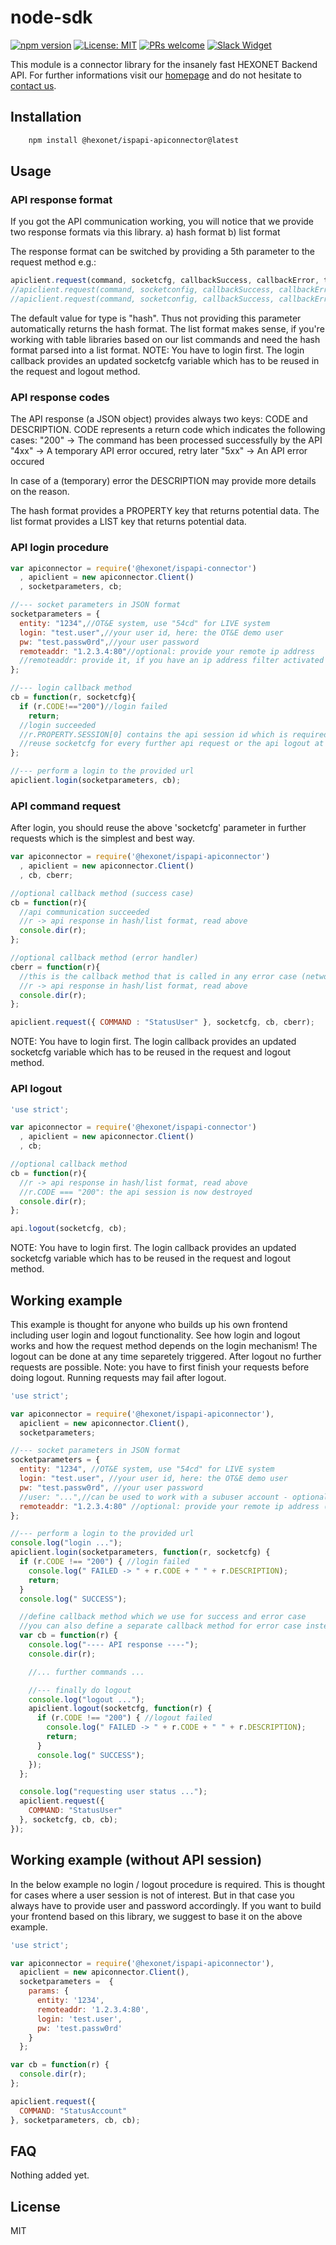 # node-sdk

[![npm version](https://img.shields.io/npm/v/@hexonet/ispapi-apiconnector.svg?style=flat)](https://www.npmjs.com/package/@hexonet/ispapi-apiconnector)
[![License: MIT](https://img.shields.io/badge/License-MIT-blue.svg)](https://opensource.org/licenses/MIT)
[![PRs welcome](https://img.shields.io/badge/PRs-welcome-brightgreen.svg)](https://github.com/hexonet/node-sdk/blob/master/CONTRIBUTING.md)
[![Slack Widget](https://camo.githubusercontent.com/984828c0b020357921853f59eaaa65aaee755542/68747470733a2f2f73332e65752d63656e7472616c2d312e616d617a6f6e6177732e636f6d2f6e6774756e612f6a6f696e2d75732d6f6e2d736c61636b2e706e67)](https://hexonet-sdk.slack.com/messages/CBFDZ6G3W)

This module is a connector library for the insanely fast HEXONET Backend API. For further informations visit our [homepage](https://www.hexonet.net) and do not hesitate to [contact us](https://www.hexonet.net/contact).

## Installation

```bash
    npm install @hexonet/ispapi-apiconnector@latest
```

## Usage

### API response format

If you got the API communication working, you will notice that we provide two response formats via this library.
a) hash format
b) list format

The response format can be switched by providing a 5th parameter to the request method e.g.:

```js
apiclient.request(command, socketcfg, callbackSuccess, callbackError, type);
//apiclient.request(command, socketconfig, callbackSuccess, callbackError, "hash");
//apiclient.request(command, socketconfig, callbackSuccess, callbackError, "list");
```

The default value for type is "hash". Thus not providing this parameter automatically returns the hash format.
The list format makes sense, if you're working with table libraries based on our list commands and need the hash format parsed into a list format.
NOTE: You have to login first. The login callback provides an updated socketcfg variable which has to be reused in the request and logout method.

### API response codes

The API response (a JSON object) provides always two keys: CODE and DESCRIPTION.
CODE represents a return code which indicates the following cases:
"200" -> The command has been processed successfully by the API
"4xx" -> A temporary API error occured, retry later
"5xx" -> An API error occured

In case of a (temporary) error the DESCRIPTION may provide more details on the reason.

The hash format provides a PROPERTY key that returns potential data.
The list format provides a LIST key that returns potential data.

### API login procedure

```js
var apiconnector = require('@hexonet/ispapi-connector')
  , apiclient = new apiconnector.Client()
  , socketparameters, cb;

//--- socket parameters in JSON format
socketparameters = {
  entity: "1234",//OT&E system, use "54cd" for LIVE system
  login: "test.user",//your user id, here: the OT&E demo user
  pw: "test.passw0rd",//your user password
  remoteaddr: "1.2.3.4:80"//optional: provide your remote ip address
  //remoteaddr: provide it, if you have an ip address filter activated in your account for security reasons
};

//--- login callback method
cb = function(r, socketcfg){
  if (r.CODE!=="200")//login failed
    return;
  //login succeeded
  //r.PROPERTY.SESSION[0] contains the api session id which is required for further api communication
  //reuse socketcfg for every further api request or the api logout at end (it contains already the above mentioned session id)
};

//--- perform a login to the provided url
apiclient.login(socketparameters, cb);
```

### API command request

After login, you should reuse the above 'socketcfg' parameter in further requests which is the simplest and best way.

```js
var apiconnector = require('@hexonet/ispapi-apiconnector')
  , apiclient = new apiconnector.Client()
  , cb, cberr;

//optional callback method (success case)
cb = function(r){
  //api communication succeeded
  //r -> api response in hash/list format, read above
  console.dir(r);
};

//optional callback method (error handler)
cberr = function(r){
  //this is the callback method that is called in any error case (network issue etc.)
  //r -> api response in hash/list format, read above
  console.dir(r);
};

apiclient.request({ COMMAND : "StatusUser" }, socketcfg, cb, cberr);
```

NOTE: You have to login first. The login callback provides an updated socketcfg variable which has to be reused in the request and logout method.

### API logout

```js
'use strict';

var apiconnector = require('@hexonet/ispapi-connector')
  , apiclient = new apiconnector.Client()
  , cb;

//optional callback method
cb = function(r){
  //r -> api response in hash/list format, read above
  //r.CODE === "200": the api session is now destroyed
  console.dir(r);
};

api.logout(socketcfg, cb);
```

NOTE: You have to login first. The login callback provides an updated socketcfg variable which has to be reused in the request and logout method.

## Working example

This example is thought for anyone who builds up his own frontend including user login and logout functionality.
See how login and logout works and how the request method depends on the login mechanism!
The logout can be done at any time separetely triggered. After logout no further requests are possible.
Note: you have to first finish your requests before doing logout. Running requests may fail after logout.

```js
'use strict';

var apiconnector = require('@hexonet/ispapi-apiconnector'),
  apiclient = new apiconnector.Client(),
  socketparameters;

//--- socket parameters in JSON format
socketparameters = {
  entity: "1234", //OT&E system, use "54cd" for LIVE system
  login: "test.user", //your user id, here: the OT&E demo user
  pw: "test.passw0rd", //your user password
  //user: "...",//can be used to work with a subuser account - optional
  remoteaddr: "1.2.3.4:80" //optional: provide your remote ip address (use for ip filter)
};

//--- perform a login to the provided url
console.log("login ...");
apiclient.login(socketparameters, function(r, socketcfg) {
  if (r.CODE !== "200") { //login failed
    console.log(" FAILED -> " + r.CODE + " " + r.DESCRIPTION);
    return;
  }
  console.log(" SUCCESS");

  //define callback method which we use for success and error case
  //you can also define a separate callback method for error case instead
  var cb = function(r) {
    console.log("---- API response ----");
    console.dir(r);

    //... further commands ...

    //--- finally do logout
    console.log("logout ...");
    apiclient.logout(socketcfg, function(r) {
      if (r.CODE !== "200") { //logout failed
        console.log(" FAILED -> " + r.CODE + " " + r.DESCRIPTION);
        return;
      }
      console.log(" SUCCESS");
    });
  };

  console.log("requesting user status ...");
  apiclient.request({
    COMMAND: "StatusUser"
  }, socketcfg, cb, cb);
});
```

## Working example (without API session)

In the below example no login / logout procedure is required.
This is thought for cases where a user session is not of interest.
But in that case you always have to provide user and password accordingly.
If you want to build your frontend based on this library, we suggest to base it on the above example.

```js
'use strict';

var apiconnector = require('@hexonet/ispapi-apiconnector'),
  apiclient = new apiconnector.Client(),
  socketparameters =  {
    params: {
      entity: '1234',
      remoteaddr: '1.2.3.4:80',
      login: 'test.user',
      pw: 'test.passw0rd'
    }
  };

var cb = function(r) {
  console.dir(r);
};

apiclient.request({
  COMMAND: "StatusAccount"
}, socketparameters, cb, cb);
```

## FAQ

Nothing added yet.

## License

MIT
